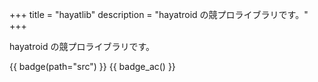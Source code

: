 +++
title = "hayatlib"
description = "hayatroid の競プロライブラリです。"
+++

hayatroid の競プロライブラリです。

{{ badge(path="src") }}
{{ badge_ac() }}
